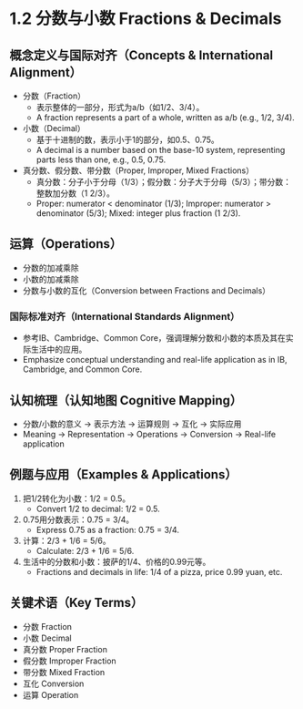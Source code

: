 # 1.2 分数与小数 Fractions & Decimals

## 概念定义与国际对齐（Concepts & International Alignment）

- 分数（Fraction）
  - 表示整体的一部分，形式为a/b（如1/2、3/4）。
  - A fraction represents a part of a whole, written as a/b (e.g., 1/2, 3/4).
- 小数（Decimal）
  - 基于十进制的数，表示小于1的部分，如0.5、0.75。
  - A decimal is a number based on the base-10 system, representing parts less than one, e.g., 0.5, 0.75.
- 真分数、假分数、带分数（Proper, Improper, Mixed Fractions）
  - 真分数：分子小于分母（1/3）；假分数：分子大于分母（5/3）；带分数：整数加分数（1 2/3）。
  - Proper: numerator < denominator (1/3); Improper: numerator > denominator (5/3); Mixed: integer plus fraction (1 2/3).

## 运算（Operations）

- 分数的加减乘除
- 小数的加减乘除
- 分数与小数的互化（Conversion between Fractions and Decimals）

### 国际标准对齐（International Standards Alignment）

- 参考IB、Cambridge、Common Core，强调理解分数和小数的本质及其在实际生活中的应用。
- Emphasize conceptual understanding and real-life application as in IB, Cambridge, and Common Core.

## 认知梳理（认知地图 Cognitive Mapping）

- 分数/小数的意义 → 表示方法 → 运算规则 → 互化 → 实际应用
- Meaning → Representation → Operations → Conversion → Real-life application

## 例题与应用（Examples & Applications）

1. 把1/2转化为小数：1/2 = 0.5。
   - Convert 1/2 to decimal: 1/2 = 0.5.
2. 0.75用分数表示：0.75 = 3/4。
   - Express 0.75 as a fraction: 0.75 = 3/4.
3. 计算：2/3 + 1/6 = 5/6。
   - Calculate: 2/3 + 1/6 = 5/6.
4. 生活中的分数和小数：披萨的1/4、价格的0.99元等。
   - Fractions and decimals in life: 1/4 of a pizza, price 0.99 yuan, etc.

## 关键术语（Key Terms）

- 分数 Fraction
- 小数 Decimal
- 真分数 Proper Fraction
- 假分数 Improper Fraction
- 带分数 Mixed Fraction
- 互化 Conversion
- 运算 Operation
